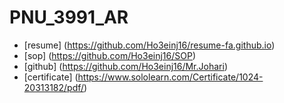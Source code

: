 # PNU_3991_AR
- [resume] (https://github.com/Ho3einj16/resume-fa.github.io)
- [sop] (https://github.com/Ho3einj16/SOP)
- [github] (https://github.com/Ho3einj16/Mr.Johari)
- [certificate] (https://www.sololearn.com/Certificate/1024-20313182/pdf/) 
